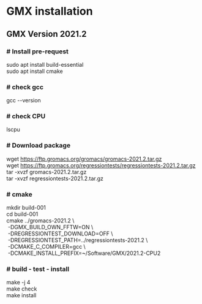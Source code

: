 # GMX installation  
## GMX Version 2021.2
### \# Install pre-request
sudo apt install build-essential  
sudo apt install cmake  
    
### \# check gcc  
gcc --version
### \# check CPU
lscpu

### \# Download package
wget https://ftp.gromacs.org/gromacs/gromacs-2021.2.tar.gz  
wget https://ftp.gromacs.org/regressiontests/regressiontests-2021.2.tar.gz  
tar -xvzf gromacs-2021.2.tar.gz  
tar -xvzf regressiontests-2021.2.tar.gz  

### \# cmake
mkdir build-001  
cd build-001  
cmake ../gromacs-2021.2&nbsp;\\  
&nbsp;-DGMX_BUILD_OWN_FFTW=ON&nbsp;\\  
&nbsp;-DREGRESSIONTEST_DOWNLOAD=OFF&nbsp;\\  
&nbsp;-DREGRESSIONTEST_PATH=../regressiontests-2021.2&nbsp;\\  
&nbsp;-DCMAKE_C_COMPILER=gcc&nbsp;\\  
&nbsp;-DCMAKE_INSTALL_PREFIX=~/Software/GMX/2021.2-CPU2  

### \# build - test - install
make -j 4  
make check  
make install